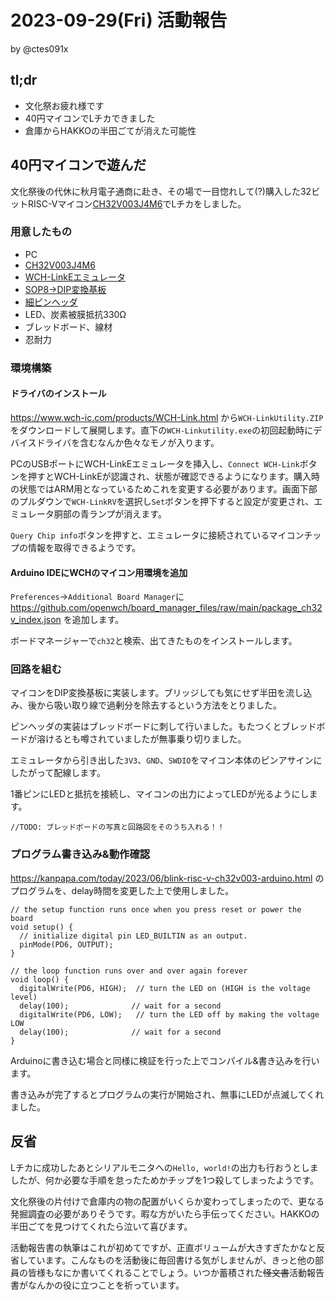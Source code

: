 # 2023-09-29(Fri) 活動報告

by @ctes091x

## tl;dr
- 文化祭お疲れ様です
- 40円マイコンでLチカできました
- 倉庫からHAKKOの半田ごてが消えた可能性

## 40円マイコンで遊んだ

文化祭後の代休に秋月電子通商に赴き、その場で一目惚れして(?)購入した32ビットRISC-Vマイコン[CH32V003J4M6](https://akizukidenshi.com/catalog/g/gI-18062/)でLチカをしました。

### 用意したもの
- PC
- [CH32V003J4M6](https://akizukidenshi.com/catalog/g/gI-18062/)
- [WCH-LinkEエミュレータ](https://akizukidenshi.com/catalog/g/gM-18065/)
- [SOP8->DIP変換基板](https://akizukidenshi.com/catalog/g/gP-05154/)
- [細ピンヘッダ](https://akizukidenshi.com/catalog/g/gC-04398/)
- LED、炭素被膜抵抗330Ω
- ブレッドボード、線材
- 忍耐力

### 環境構築

#### ドライバのインストール
https://www.wch-ic.com/products/WCH-Link.html から`WCH-LinkUtility.ZIP`をダウンロードして展開します。直下の`WCH-Linkutility.exe`の初回起動時にデバイスドライバを含むなんか色々なモノが入ります。

PCのUSBポートにWCH-LinkEエミュレータを挿入し、`Connect WCH-Link`ボタンを押すとWCH-LinkEが認識され、状態が確認できるようになります。購入時の状態ではARM用となっているためこれを変更する必要があります。画面下部のプルダウンで`WCH-LinkRV`を選択し`Set`ボタンを押下すると設定が変更され、エミュレータ胴部の青ランプが消えます。

`Query Chip info`ボタンを押すと、エミュレータに接続されているマイコンチップの情報を取得できるようです。

#### Arduino IDEにWCHのマイコン用環境を追加
`Preferences`->`Additional Board Manager`に https://github.com/openwch/board_manager_files/raw/main/package_ch32v_index.json を追加します。

ボードマネージャーで`ch32`と検索、出てきたものをインストールします。

### 回路を組む
マイコンをDIP変換基板に実装します。ブリッジしても気にせず半田を流し込み、後から吸い取り線で過剰分を除去するという方法をとりました。

ピンヘッダの実装はブレッドボードに刺して行いました。もたつくとブレッドボードが溶けるとも噂されていましたが無事乗り切りました。

エミュレータから引き出した`3V3`、`GND`、`SWDIO`をマイコン本体のピンアサインにしたがって配線します。

1番ピンにLEDと抵抗を接続し、マイコンの出力によってLEDが光るようにします。

```comment
//TODO: ブレッドボードの写真と回路図をそのうち入れる！！
```

### プログラム書き込み&動作確認
https://kanpapa.com/today/2023/06/blink-risc-v-ch32v003-arduino.html のプログラムを、delay時間を変更した上で使用しました。

```arduino
// the setup function runs once when you press reset or power the board
void setup() {
  // initialize digital pin LED_BUILTIN as an output.
  pinMode(PD6, OUTPUT);
}

// the loop function runs over and over again forever
void loop() {
  digitalWrite(PD6, HIGH);  // turn the LED on (HIGH is the voltage level)
  delay(100);              // wait for a second
  digitalWrite(PD6, LOW);   // turn the LED off by making the voltage LOW
  delay(100);              // wait for a second
}
```

Arduinoに書き込む場合と同様に検証を行った上でコンパイル&書き込みを行います。

書き込みが完了するとプログラムの実行が開始され、無事にLEDが点滅してくれました。

## 反省
Lチカに成功したあとシリアルモニタへの`Hello, world!`の出力も行おうとしましたが、何か必要な手順を怠ったためかチップを1つ殺してしまったようです。

文化祭後の片付けで倉庫内の物の配置がいくらか変わってしまったので、更なる発掘調査の必要がありそうです。暇な方がいたら手伝ってください。HAKKOの半田ごてを見つけてくれたら泣いて喜びます。

活動報告書の執筆はこれが初めてですが、正直ボリュームが大きすぎたかなと反省しています。こんなものを活動後に毎回書ける気がしませんが、きっと他の部員の皆様もなにか書いてくれることでしょう。いつか蓄積された~~怪文書~~活動報告書がなんかの役に立つことを祈っています。
